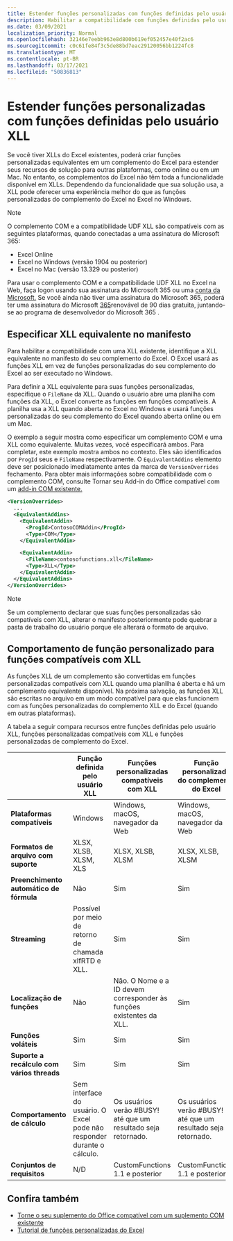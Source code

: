 ```yaml
---
title: Estender funções personalizadas com funções definidas pelo usuário XLL
description: Habilitar a compatibilidade com funções definidas pelo usuário do Excel XLL que tenham funcionalidade equivalente às suas funções personalizadas
ms.date: 03/09/2021
localization_priority: Normal
ms.openlocfilehash: 32146e7eebb963e8d800b619ef052457e40f2ac6
ms.sourcegitcommit: c0c61fe84f3c5de88bd7eac29120056bb1224fc8
ms.translationtype: MT
ms.contentlocale: pt-BR
ms.lasthandoff: 03/17/2021
ms.locfileid: "50836813"
---
```

# <a name="extend-custom-functions-with-xll-user-defined-functions"></a>Estender funções personalizadas com funções definidas pelo usuário XLL

Se você tiver XLLs do Excel existentes, poderá criar funções personalizadas equivalentes em um complemento do Excel para estender seus recursos de solução para outras plataformas, como online ou em um Mac. No entanto, os complementos do Excel não têm toda a funcionalidade disponível em XLLs. Dependendo da funcionalidade que sua solução usa, a XLL pode oferecer uma experiência melhor do que as funções personalizadas do complemento do Excel no Excel no Windows.

> [!NOTE]
> O complemento COM e a compatibilidade UDF XLL são compatíveis com as seguintes plataformas, quando conectadas a uma assinatura do Microsoft 365:
>
> - Excel Online
> - Excel no Windows (versão 1904 ou posterior)
> - Excel no Mac (versão 13.329 ou posterior)
>
> Para usar o complemento COM e a compatibilidade UDF XLL no Excel na Web, faça logon usando sua assinatura do Microsoft 365 ou uma [conta da Microsoft.](https://account.microsoft.com/account) Se você ainda não tiver uma assinatura do Microsoft 365, poderá ter uma assinatura do Microsoft [365](https://developer.microsoft.com/office/dev-program)renovável de 90 dias gratuita, juntando-se ao programa de desenvolvedor do Microsoft 365 .

## <a name="specify-equivalent-xll-in-the-manifest"></a>Especificar XLL equivalente no manifesto

Para habilitar a compatibilidade com uma XLL existente, identifique a XLL equivalente no manifesto do seu complemento do Excel. O Excel usará as funções XLL em vez de funções personalizadas do seu complemento do Excel ao ser executado no Windows.

Para definir a XLL equivalente para suas funções personalizadas, especifique o `FileName` da XLL. Quando o usuário abre uma planilha com funções da XLL, o Excel converte as funções em funções compatíveis. A planilha usa a XLL quando aberta no Excel no Windows e usará funções personalizadas do seu complemento do Excel quando aberta online ou em um Mac.

O exemplo a seguir mostra como especificar um complemento COM e uma XLL como equivalente. Muitas vezes, você especificará ambos. Para completar, este exemplo mostra ambos no contexto. Eles são identificados por `ProgId` seus e `FileName` respectivamente. O `EquivalentAddins` elemento deve ser posicionado imediatamente antes da marca de `VersionOverrides` fechamento. Para obter mais informações sobre compatibilidade com o complemento COM, consulte Tornar seu Add-in do Office compatível com um [add-in COM existente.](../develop/make-office-add-in-compatible-with-existing-com-add-in.md)

```xml
<VersionOverrides>
  ...
  <EquivalentAddins>
    <EquivalentAddin>
      <ProgId>ContosoCOMAddin</ProgId>
      <Type>COM</Type>
    </EquivalentAddin>

    <EquivalentAddin>
      <FileName>contosofunctions.xll</FileName>
      <Type>XLL</Type>
    </EquivalentAddin>
  </EquivalentAddins>
</VersionOverrides>
```

> [!NOTE]
> Se um complemento declarar que suas funções personalizadas são compatíveis com XLL, alterar o manifesto posteriormente pode quebrar a pasta de trabalho do usuário porque ele alterará o formato de arquivo.

## <a name="custom-function-behavior-for-xll-compatible-functions"></a>Comportamento de função personalizado para funções compatíveis com XLL

As funções XLL de um complemento são convertidas em funções personalizadas compatíveis com XLL quando uma planilha é aberta e há um complemento equivalente disponível. Na próxima salvação, as funções XLL são escritas no arquivo em um modo compatível para que elas funcionem com as funções personalizadas do complemento XLL e do Excel (quando em outras plataformas).

A tabela a seguir compara recursos entre funções definidas pelo usuário XLL, funções personalizadas compatíveis com XLL e funções personalizadas de complemento do Excel.

|         |Função definida pelo usuário XLL |Funções personalizadas compatíveis com XLL |Função personalizada do complemento do Excel |
|---------|---------|---------|---------|
| **Plataformas compatíveis** | Windows | Windows, macOS, navegador da Web | Windows, macOS, navegador da Web |
| **Formatos de arquivo com suporte** | XLSX, XLSB, XLSM, XLS | XLSX, XLSB, XLSM | XLSX, XLSB, XLSM |
| **Preenchimento automático de fórmula** | Não | Sim | Sim |
| **Streaming** | Possível por meio de retorno de chamada xlfRTD e XLL. | Sim | Sim |
| **Localização de funções** | Não | Não. O Nome e a ID devem corresponder às funções existentes da XLL. | Sim |
| **Funções voláteis** | Sim | Sim | Sim |
| **Suporte a recálculo com vários threads** | Sim | Sim | Sim |
| **Comportamento de cálculo** | Sem interface do usuário. O Excel pode não responder durante o cálculo. | Os usuários verão #BUSY! até que um resultado seja retornado. | Os usuários verão #BUSY! até que um resultado seja retornado. |
| **Conjuntos de requisitos** | N/D | CustomFunctions 1.1 e posterior | CustomFunctions 1.1 e posterior |

## <a name="see-also"></a>Confira também

- [Torne o seu suplemento do Office compatível com um suplemento COM existente](../develop/make-office-add-in-compatible-with-existing-com-add-in.md)
- [Tutorial de funções personalizadas do Excel](../tutorials/excel-tutorial-create-custom-functions.md)
